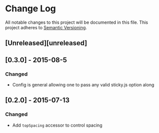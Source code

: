 # Change Log
All notable changes to this project will be documented in this file.
This project adheres to [Semantic Versioning](http://semver.org/).

## [Unreleased][unreleased]

## [0.3.0] - 2015-08-5
### Changed
- Config is general allowing one to pass any valid sticky.js option along

## [0.2.0] - 2015-07-13
### Changed
- Add `topSpacing` accessor to control spacing
